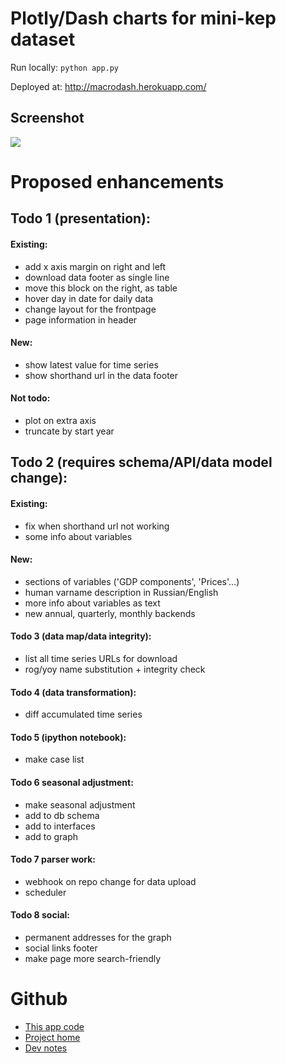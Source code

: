 # Plotly/Dash charts for mini-kep dataset 

Run locally: `python app.py`

Deployed at: <http://macrodash.herokuapp.com/> 

## Screenshot

![](https://user-images.githubusercontent.com/9265326/32327157-89eb18f6-bfe6-11e7-89da-2306c9591647.png)

# Proposed enhancements
    
## Todo 1 (presentation):
    
#### Existing: 
 - add x axis margin on right and left 
 - download data footer as single line
 - move this block on the right, as table
 - hover day in date for daily data
 - change layout for the frontpage
 - page information in header 

 #### New: 
 - show latest value for time series
 - show shorthand url in the data footer
   
#### Not todo:
 - plot on extra axis 
 - truncate by start year
 
## Todo 2 (requires schema/API/data model change):

#### Existing: 
 - fix when shorthand url not working
 - some info about variables
 
#### New:
 - sections of variables ('GDP components', 'Prices'...) 
 - human varname description in Russian/English
 - more info about variables as text
 - new annual, quarterly, monthly backends
 
#### Todo 3 (data map/data integrity):
 - list all time series URLs for download                 
 - rog/yoy name substitution + integrity check
 
#### Todo 4 (data transformation):
 - diff accumulated time series
 
#### Todo 5 (ipython notebook):
 - make case list

#### Todo 6 seasonal adjustment:
 - make seasonal adjustment 
 - add to db schema
 - add to interfaces
 - add to graph 
 
#### Todo 7 parser work: 
 - webhook on repo change for data upload
 - scheduler

#### Todo 8 social: 
 - permanent addresses for the graph
 - social links footer 
 - make page more search-friendly
 
# Github
  - [This app code](https://github.com/mini-kep/frontend-dash)
  - [Project home](https://github.com/mini-kep/intro) 
  - [Dev notes](https://github.com/mini-kep/intro/blob/master/DEV.md)
